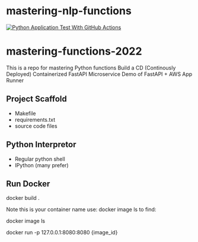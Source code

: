 # mastering-nlp-functions

[![Python Application Test With GitHub Actions](https://github.com/ethanverper/mastering-nlp-functions/actions/workflows/main.yml/badge.svg)](https://github.com/ethanverper/mastering-nlp-functions/actions/workflows/main.yml)

# mastering-functions-2022
This is a repo for mastering Python functions
Build a CD (Continously Deployed) Containerized FastAPI Microservice
Demo of FastAPI + AWS App Runner

## Project Scaffold

* Makefile
* requirements.txt
* source code files

## Python Interpretor

* Regular python shell
* IPython (many prefer)

## Run Docker
docker build .

Note this is your container name use: docker image ls to find:

docker image ls

docker run -p 127.0.0.1:8080:8080 {image_id}
